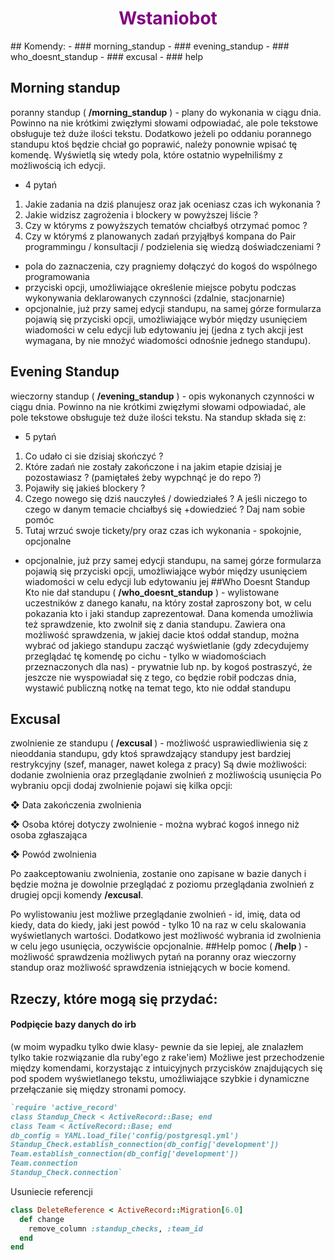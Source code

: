 <h1 style="justify-content: center; display:grid; color:purple;">Wstaniobot</h1>
## Komendy:
- ### morning_standup 
- ### evening_standup 
- ### who_doesnt_standup
- ### excusal
- ### help
 
## Morning standup
poranny standup ( <b>/morning_standup</b> ) - plany do wykonania w ciągu dnia. Powinno
na nie krótkimi zwięzłymi słowami odpowiadać, ale pole tekstowe obsługuje też duże
ilości tekstu. Dodatkowo jeżeli po oddaniu porannego standupu ktoś będzie chciał go
poprawić, należy ponownie wpisać tę komendę. Wyświetlą się wtedy pola, które
ostatnio wypełniliśmy z możliwością ich edycji.
-  4 pytań
1. Jakie zadania na dziś planujesz oraz jak oceniasz czas ich
wykonania ?
2. Jakie widzisz zagrożenia i blockery w powyższej liście ?
3. Czy w któryms z powyższych tematów chciałbyś otrzymać pomoc ?
4. Czy w którymś z planowanych zadań przyjąłbyś kompana do Pair
programmingu / konsultacji / podzielenia się wiedzą
doświadczeniami ?
- pola do zaznaczenia, czy pragniemy dołączyć do kogoś do wspólnego
programowania
- przyciski opcji, umożliwiające określenie miejsce pobytu podczas
wykonywania deklarowanych czynności (zdalnie, stacjonarnie)
- opcjonalnie, już przy samej edycji standupu, na samej górze formularza
pojawią się przyciski opcji, umożliwiające wybór między usunięciem
wiadomości w celu edycji lub edytowaniu jej (jedna z tych akcji jest
wymagana, by nie mnożyć wiadomości odnośnie jednego standupu).
## Evening Standup
wieczorny standup ( <b>/evening_standup</b> ) - opis wykonanych czynności w ciągu dnia.
Powinno na nie krótkimi zwięzłymi słowami odpowiadać, ale pole tekstowe obsługuje
też duże ilości tekstu. Na standup składa się z:
- 5 pytań
1. Co udało ci sie dzisiaj skończyć ?
2. Które zadań nie zostały zakończone i na jakim etapie dzisiaj je
pozostawiasz ? (pamiętałeś żeby wypchnąć je do repo ?)
3. Pojawiły się jakieś blockery ?
4. Czego nowego się dziś nauczyłeś / dowiedziałeś ? A jeśli niczego to
czego w danym temacie chciałbyś się +dowiedzieć ? Daj nam sobie
pomóc
5. Tutaj wrzuć swoje tickety/pry oraz czas ich wykonania - spokojnie,
opcjonalne
- opcjonalnie, już przy samej edycji standupu, na samej górze formularza
  pojawią się przyciski opcji, umożliwiające wybór między usunięciem
  wiadomości w celu edycji lub edytowaniu jej
##Who Doesnt Standup
Kto nie dał standupu ( <b>/who_doesnt_standup</b> ) - wylistowane uczestników z danego
kanału, na który został zaproszony bot, w celu pokazania kto i jaki standup
zaprezentował. Dana komenda umożliwia też sprawdzenie, kto zwolnił się z dania
standupu. Zawiera ona możliwość sprawdzenia, w jakiej dacie ktoś oddał standup, można
wybrać od jakiego standupu zacząć wyświetlanie (gdy zdecydujemy przeglądać tę
komendę po cichu - tylko w wiadomościach przeznaczonych dla nas) - prywatnie lub np. by kogoś postraszyć, że jeszcze nie wyspowiadał się z tego, co będzie robił
podczas dnia, wystawić publiczną notkę na temat tego, kto nie oddał standupu
## Excusal
zwolnienie ze standupu ( <b>/excusal </b> ) - możliwość usprawiedliwienia się z nieoddania
standupu, gdy ktoś sprawdzający standupy jest bardziej restrykcyjny (szef, manager,
nawet kolega z pracy)
Są dwie możliwości: dodanie zwolnienia oraz przeglądanie zwolnień z możliwością
usunięcia
Po wybraniu opcji dodaj zwolnienie pojawi się kilka opcji:

❖ Data zakończenia zwolnienia

❖ Osoba której dotyczy zwolnienie - można wybrać kogoś innego niż osoba zgłaszająca

❖ Powód zwolnienia

Po zaakceptowaniu zwolnienia, zostanie ono zapisane w bazie danych i
będzie można je dowolnie przeglądać z poziomu przeglądania zwolnień z drugiej
opcji komendy <b>/excusal</b>.

Po wylistowaniu jest możliwe przeglądanie zwolnień - id, imię, data od kiedy, data
do kiedy, jaki jest powód - tylko 10 na raz w celu skalowania wyświetlanych wartości.
Dodatkowo jest możliwość wybrania id zwolnienia w celu jego usunięcia, oczywiście
opcjonalnie.
##Help
pomoc (<b> /help </b> ) - możliwość sprawdzenia możliwych pytań na poranny oraz
wieczorny standup oraz możliwość sprawdzenia istniejących w bocie komend.
## Rzeczy, które mogą się przydać:
<h4>Podpięcie bazy danych do irb</h4>

(w moim wypadku tylko dwie klasy-
pewnie da sie lepiej, ale znalazłem tylko takie rozwiązanie dla ruby'ego z rake'iem)
Możliwe jest przechodzenie między komendami, korzystając z intuicyjnych
przycisków znajdujących się pod spodem wyświetlanego tekstu, umożliwiające
szybkie i dynamiczne przełączanie się między stronami pomocy.
```ruby
`require 'active_record'
class Standup_Check < ActiveRecord::Base; end
class Team < ActiveRecord::Base; end
db_config = YAML.load_file('config/postgresql.yml')
Standup_Check.establish_connection(db_config['development'])
Team.establish_connection(db_config['development'])
Team.connection
Standup_Check.connection`
```
Usuniecie referencji 
```ruby
class DeleteReference < ActiveRecord::Migration[6.0]
  def change
    remove_column :standup_checks, :team_id
  end
end

```